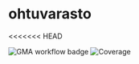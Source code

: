 # ohtuvarasto
<<<<<<< HEAD

![GMA workflow badge](https://github.com/taijalainen/ohtuvarasto/workflows/CI/badge.svg)
![Coverage](https://badgen.net/codecov/c/github/taijalainen/ohtuvarasto)


